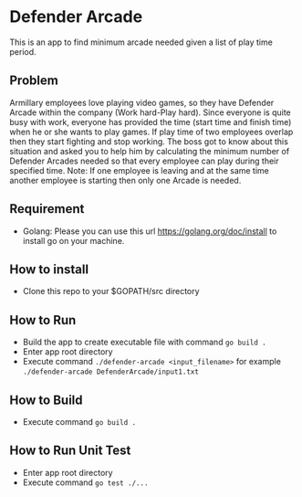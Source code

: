 # Defender Arcade
This is an app to find minimum arcade needed given a list of play time period.
## Problem
Armillary employees love playing video games, so they have Defender Arcade within the company (Work hard-Play hard). Since everyone is quite busy with work, everyone has provided the time (start time and finish time) when he or she wants to play games. If play time of two employees overlap then they start fighting and stop working. The boss got to know about this situation and asked you to help him by calculating the minimum number of Defender Arcades needed so that every employee can play during their specified time. 
Note: If one employee is leaving and at the same time another employee is starting then only one Arcade is needed.

## Requirement
- Golang: Please you can use this url https://golang.org/doc/install to install go on your machine.

## How to install
- Clone this repo to your $GOPATH/src directory

## How to Run
- Build the app to create executable file with command `go build .`
- Enter app root directory
- Execute command `./defender-arcade <input_filename>` for example `./defender-arcade DefenderArcade/input1.txt`

## How to Build
- Execute command `go build .`

## How to Run Unit Test
- Enter app root directory
- Execute command `go test ./...`

